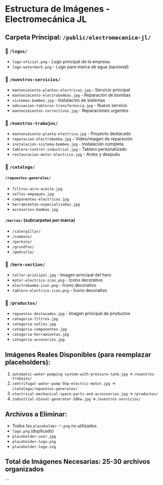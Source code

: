 # Estructura de Imágenes - Electromecánica JL

## Carpeta Principal: `/public/electromecanica-jl/`

### 📁 `/logos/`
- `logo-oficial.png` - Logo principal de la empresa
- `logo-watermark.png` - Logo para marca de agua (opcional)

### 📁 `/nuestros-servicios/`
- `mantenimiento-plantas-electricas.jpg` - Servicio principal
- `mantenimiento-electrobombas.jpg` - Reparación de bombas
- `sistemas-bombeo.jpg` - Instalación de sistemas
- `adecuacion-tableros-transferencia.jpg` - Nuevo servicio
- `mantenimientos-correctivos.jpg` - Reparaciones urgentes

### 📁 `/nuestros-trabajos/`
- `mantenimiento-planta-electrica.jpg` - Proyecto destacado
- `reparacion-electrobomba.jpg` - Video/imagen de reparación
- `instalacion-sistema-bombeo.jpg` - Instalación completa
- `tablero-control-industrial.jpg` - Tablero personalizado
- `restauracion-motor-electrico.jpg` - Antes y después

### 📁 `/catalogo/`
#### `/repuestos-generales/`
- `filtros-aire-aceite.jpg`
- `sellos-empaques.jpg` 
- `componentes-electricos.jpg`
- `herramientas-especializadas.jpg`
- `accesorios-bombas.jpg`

#### `/marcas/` (subcarpetas por marca)
- `/caterpillar/`
- `/cummins/`
- `/perkins/`
- `/grundfos/`
- `/pedrollo/`

### 📁 `/hero-section/`
- `taller-principal.jpg` - Imagen principal del hero
- `motor-electrico-icon.png` - Ícono decorativo
- `electrobomba-icon.png` - Ícono decorativo  
- `tablero-electrico-icon.png` - Ícono decorativo

### 📁 `/productos/`
- `repuestos-destacados.jpg` - Imagen principal de productos
- `categoria-filtros.jpg`
- `categoria-sellos.jpg`
- `categoria-componentes.jpg`
- `categoria-herramientas.jpg`
- `categoria-accesorios.jpg`

## Imágenes Reales Disponibles (para reemplazar placeholders):
1. `automatic-water-pumping-system-with-pressure-tank.jpg` → `/nuestros-trabajos/`
2. `centrifugal-water-pump-5hp-electric-motor.jpg` → `/catalogo/repuestos-generales/`
3. `electrical-mechanical-spare-parts-and-accessories.jpg` → `/productos/`
4. `industrial-diesel-generator-50kw.jpg` → `/nuestros-servicios/`

## Archivos a Eliminar:
- Todos los `placeholder-*.png` no utilizados
- `logo.png` (duplicado)
- `placeholder-user.jpg`
- `placeholder-logo.png`
- `placeholder-logo.svg`

## Total de Imágenes Necesarias: 25-30 archivos organizados
\`\`\`

```tsx file="" isHidden
